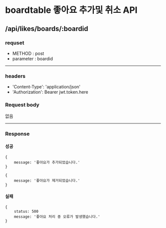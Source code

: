 # boardtable 좋아요 추가및 취소 API

## /api/likes/boards/:boardid

### requset

- METHOD : post
- parameter : boardid

---

### headers

- 'Content-Type': 'application/json'
- 'Authorization': Bearer jwt.token.here

### Request body

없음

---

### Response

#### 성공

```
{
    message: '좋아요가 추가되었습니다.'
}
```
```
{
    message: '좋아요가 제거되었습니다.'
}
```

#### 실패

```
{
    status: 500
    message: '좋아요 처리 중 오류가 발생했습니다.'
}
```
